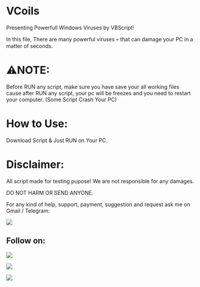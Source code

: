 # VCoils

Presenting Powerfull Windows Viruses by VBScript!

In this file, There are many powerful viruses 💀 that can damage your PC in a matter of seconds.

# ⚠️NOTE:
Before RUN any script, make sure you have save your all working files cause
after RUN any script, your pc will be freezes and you need to restart your computer.
(Some Script Crash Your PC)

# How to Use:
Download Script & Just RUN on Your PC.

# Disclaimer:
All script made for testing pupose! We are not responsible for any damages.

DO NOT HARM OR SEND ANYONE.

For any kind of help, support, payment, suggestion and request ask me on Gmail / Telegram:

<a href="https://t.me/linux_repo"><img src="https://img.shields.io/badge/Telegram-Group%20Telegram%20Join-blue.svg?logo=telegram"></a>

## Follow on:
<p align="left">
<a href="https://github.com/palahsu"><img src="https://img.shields.io/badge/GitHub-Follow%20on%20GitHub-inactive.svg?logo=github"></a>
</p><p align="left">
<a href="https://www.facebook.com/aduri.knox01/"><img src="https://img.shields.io/badge/Facebook-Follow%20on%20Facebook-blue.svg?logo=facebook"></a>
</p><p align="left">
<a href="https://t.me/AD0000000"><img src="https://img.shields.io/badge/Telegram-Contact%20Telegram%20Profile-blue.svg?logo=telegram"></a>
</p><p align="left"> 
 
